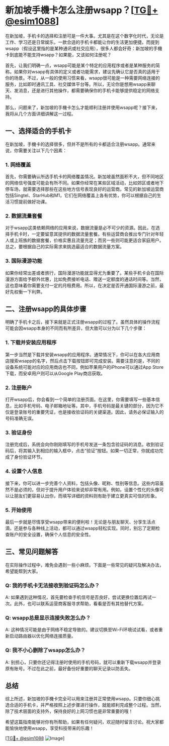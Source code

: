 # 新加坡手機卡怎么注册wsapp？[[TG💪+ @esim1088](https://t.me/s/esim1088)]

在新加坡，手机卡的选择和注册可是一件大事。尤其是在这个数字化时代，无论是工作、学习还是日常娱乐，一款合适的手机卡都能让你的生活更加便捷。而提到wsapp（假设这里指的是某种通讯或社交应用），很多人都会好奇：新加坡的手機卡到底能不能支持wsapp？如果能，又该如何注册呢？

首先，让我们明确一点，wsapp可能是某个特定的应用程序或者是某种服务的简称。如果你对wsapp有具体的定义或者功能需求，建议先确认它是否真的适用于你的场景。不过，从一般的使用习惯来看，wsapp很可能是一种需要网络连接的服务，比如即时通讯工具、社交媒体平台等。所以，无论你是想用wsapp来聊天、发消息，还是进行其他操作，都需要确保你的手机卡能够提供稳定的网络支持。

那么，问题来了，新加坡的手機卡怎么才能顺利注册并使用wsapp呢？接下来，我将从几个方面详细讲解这一过程。

## 一、选择适合的手机卡

在新加坡，手機卡的选择很多，但并不是所有的卡都适合注册wsapp。通常来说，你需要关注以下几个因素：

### 1. 网络覆盖

首先，你需要确认所选手机卡的网络覆盖情况。新加坡虽然面积不大，但不同地区的网络信号强度可能会有所不同。如果你经常在某些区域活动，比如郊区或者地下停车场，就需要选择那些在这些地方信号表现良好的运营商。常见的新加坡运营商包括Singtel、StarHub和M1，它们在网络覆盖上各有优势，你可以根据自己的生活习惯提前做好功课。

### 2. 数据流量套餐

对于wsapp这类依赖网络的应用来说，数据流量是必不可少的资源。因此，在选择手机卡时，一定要留意其提供的数据流量套餐。有些运营商会推出专门针对年轻人或上班族的数据套餐，价格实惠且流量充足；而另一些则可能更适合家庭用户。总之，要根据自己的实际需求来挑选最适合的数据流量方案。

### 3. 国际漫游功能

如果你经常出差或者旅行，国际漫游功能就显得尤为重要了。某些手机卡会在国际漫游方面给予额外优惠，比如免费接听电话、赠送一定额度的通话时间等。当然，这也意味着你需要支付一定的月租费用。所以，在决定是否开通国际漫游之前，最好先权衡一下利弊。

## 二、注册wsapp的具体步骤

明确了手机卡之后，接下来就是正式注册wsapp的过程了。虽然具体的操作流程可能会因wsapp本身的不同而有所差异，但大致可以分为以下几个步骤：

### 1. 下载并安装应用程序

第一步当然是下载并安装wsapp的应用程序。通常情况下，你可以在各大应用商店搜索wsapp的名字，然后点击下载按钮即可完成安装。需要注意的是，不同的设备系统可能对应的应用商店也不同，例如苹果用户的iPhone可以通过App Store下载，而安卓用户则可以从Google Play商店获取。

### 2. 注册账户

打开wsapp后，你会看到一个简单的注册页面。在这里，你需要填写一些基本信息，比如手机号码、电子邮箱地址等。其中，手机号码是最关键的部分，因为它不仅是登录账号的重要凭证，也是接收验证码的关键渠道。因此，请务必保证输入的号码准确无误。

### 3. 验证身份

注册完成后，系统会向你刚刚填写的手机号发送一条包含验证码的消息。收到验证码后，将其输入到相应的输入框中，点击“验证”按钮。如果一切正常，你就成功完成了身份验证环节。

### 4. 设置个人信息

接下来，你可以进一步完善个人资料，包括头像、昵称、性别等信息。这些内容虽然不是必须的，但对于提升用户体验来说却非常有用。例如，设置个性化的头像可以让朋友们更容易认出你，而填写详细的资料则有助于建立更真实可信的形象。

### 5. 开始使用

最后一步就是尽情享受wsapp带来的便利啦！无论是与朋友聊天、分享生活点滴，还是参与各种线上活动，都可以通过wsapp轻松实现。同时，别忘了定期检查账户的安全设置，确保个人信息的安全性。

## 三、常见问题解答

在实际操作过程中，难免会遇到一些小麻烦。下面是一些常见的疑问及解决办法，希望能帮到大家。

### Q: 我的手机卡无法接收到验证码怎么办？

A: 如果遇到这种情况，首先要检查手机信号是否良好，尝试更换位置后再试一次。此外，也可以联系运营商客服寻求帮助，看看是否有其他替代方案。

### Q: wsapp总是显示连接失败怎么办？

A: 这种情况可能是由于网络不稳定导致的。建议切换至Wi-Fi环境试试看，或者重新启动路由器以优化网络连接质量。

### Q: 我不小心删除了wsapp怎么办？

A: 别担心，只要你还记得注册时使用的手机号码，就可以重新下载wsapp并登录原有账号。不过在此之前，最好备份好重要的聊天记录以防丢失。

## 总结

综上所述，新加坡的手機卡完全可以用来注册并正常使用wsapp。只要你细心挑选合适的手机卡，并严格按照上述步骤进行操作，就能顺利完成整个过程。当然，除了技术层面的支持外，保持良好的上网习惯也是非常重要的哦！

希望这篇指南能够对你有所帮助，如果有任何疑问，欢迎随时留言讨论。祝大家都能愉快地使用wsapp，享受科技带来的乐趣！

[[TG💪+ @esim1088](https://t.me/s/esim1088) ![Image](https://i.postimg.cc/4NQfJmqS/Snipaste-2025-05-13-00-14-12.png)]